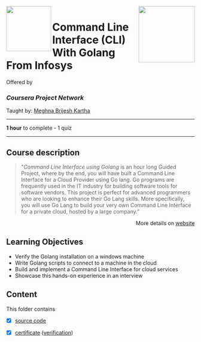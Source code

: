 <a href="https://www.coursera.org/projects/command-line-interface-golang-infosys">
  <img src="/img/Command_Line_Interface_(CLI)_With_Golang_From_Infosys_logo.avif" width="150" align="right">
</a>

<img src="/img/Coursera_Project_Network_logo.avif" width="120" height="120" align="left">

# Command Line Interface (CLI) With Golang From Infosys

Offered by 
### *Coursera Project Network*

Taught by: [Meghna Brijesh Kartha](https://www.coursera.org/instructor/~89194807)

---

**1 hour** to complete - 1 quiz

---

## Course description

>"*Command Line Interface using Golang* is an hour long Guided Project, where by the end, you will have built a Command Line Interface for a Cloud Provider using Go lang. Go programs are frequently used in the IT industry for building software tools for software vendors. This project is perfect for advanced programmers who are looking to enhance their Go Lang skills. More specifically, you will use Go Lang to build your very own Command Line Interface for a private cloud, hosted by a large company."

<p align="right">More details on <a href="https://www.coursera.org/projects/command-line-interface-golang-infosys">website</a></p>

## Learning Objectives
- Verify the Golang installation on a windows machine
- Write Golang scripts to connect to a machine in the cloud
- Build and implement a Command Line Interface for cloud services
- Showcase this hands-on experience in an interview

## Content
This folder contains 
- [x] [source code](./CLIUsingGoLang.go) 
- [x] [certificate](./Coursera_Certification_Command_Line_Interface_(CLI)_With_Golang_From_Infosys.pdf) ([verification](https://coursera.org/verify/F9GEHZ3YS6UC))


